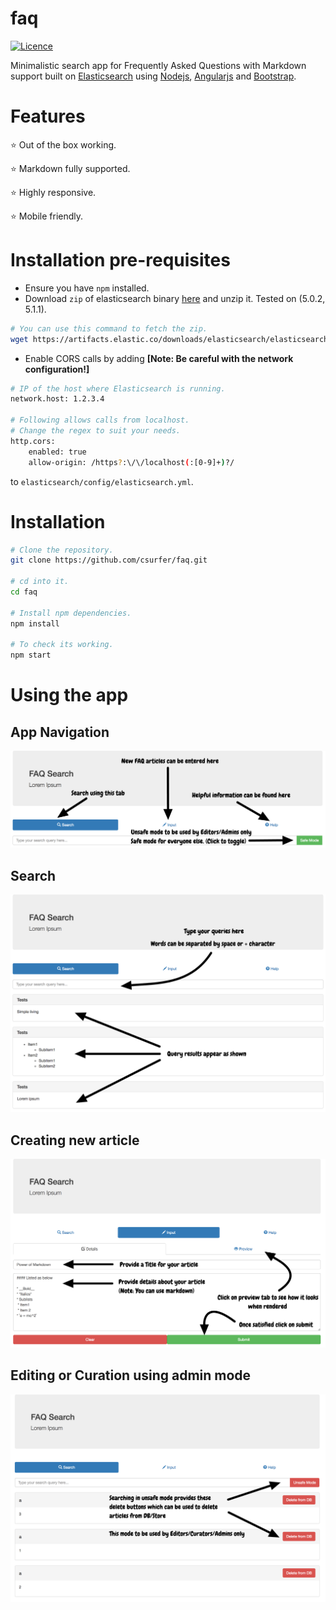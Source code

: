 # faq

[![Licence](https://img.shields.io/badge/license-MIT-blue.svg)](https://raw.githubusercontent.com/csurfer/faq/master/LICENSE)

Minimalistic search app for Frequently Asked Questions with Markdown support built on [Elasticsearch](https://www.elastic.co/) using [Nodejs](https://nodejs.org/en/), [Angularjs](https://angularjs.org/) and [Bootstrap](http://getbootstrap.com/).

# Features
:star: Out of the box working.

:star: Markdown fully supported.

:star: Highly responsive.

:star: Mobile friendly.

# Installation pre-requisites

* Ensure you have `npm` installed.
* Download `zip` of elasticsearch binary [here](https://www.elastic.co/downloads/elasticsearch) and unzip it. Tested on (5.0.2, 5.1.1).
```bash
# You can use this command to fetch the zip.
wget https://artifacts.elastic.co/downloads/elasticsearch/elasticsearch-5.1.1.zip
```
* Enable CORS calls by adding __[Note: Be careful with the network configuration!]__
```bash
# IP of the host where Elasticsearch is running.
network.host: 1.2.3.4

# Following allows calls from localhost.
# Change the regex to suit your needs.
http.cors:
    enabled: true
    allow-origin: /https?:\/\/localhost(:[0-9]+)?/
```
to `elasticsearch/config/elasticsearch.yml`.

# Installation

```bash
# Clone the repository.
git clone https://github.com/csurfer/faq.git

# cd into it.
cd faq

# Install npm dependencies.
npm install

# To check its working.
npm start
```

# Using the app

## App Navigation
![app-navigation](img/s1.png)

## Search
![search](img/s2.png)

## Creating new article
![new-article](img/s3.png)

## Editing or Curation using admin mode
![curation](img/s4.png)
